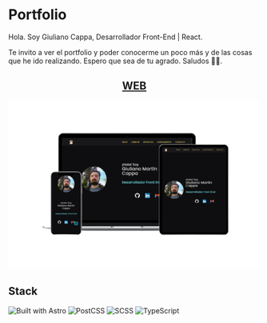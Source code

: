 # Portfolio

Hola. Soy Giuliano Cappa, Desarrollador Front-End | React.

Te invito a ver el portfolio y poder conocerme un poco más y de las cosas que he ido realizando.
Espero que sea de tu agrado. Saludos 👋😀.

<h2 align="center"><a href="https://giuliano-cappa.vercel.app">WEB</a></h2>

![Mockup Portfolio Web](docs/ui-mockup-web.png)

## Stack

![Built with Astro](https://img.shields.io/badge/Astro-0C1222?style=for-the-badge&logo=astro&logoColor=FDFDFE)
![PostCSS](https://img.shields.io/badge/postcss-DD3A0A?style=for-the-badge&logo=postcss&logoColor=white)
![SCSS](https://img.shields.io/badge/Sass-CC6699?style=for-the-badge&logo=sass&logoColor=white)
![TypeScript](https://img.shields.io/badge/TypeScript-007ACC?style=for-the-badge&logo=typescript&logoColor=white)

